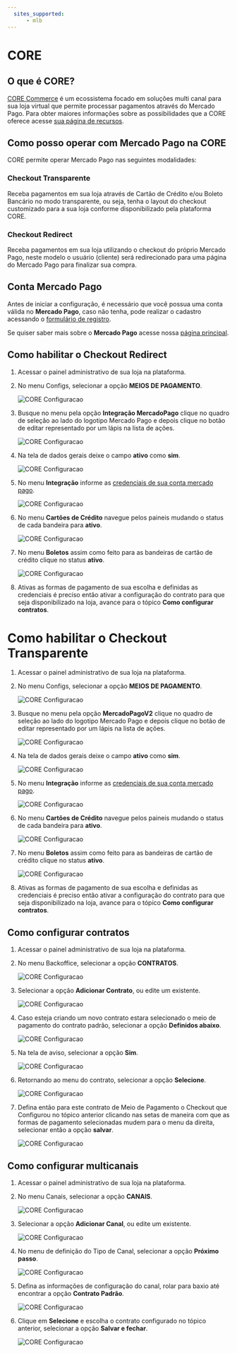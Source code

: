 ```yaml
---
  sites_supported:
      - mlb
---
```


# CORE

## O que é CORE?

[CORE Commerce](http://www.plataformacore.com.br) é um ecossistema focado em soluções multi canal para sua loja virtual que permite processar pagamentos através do Mercado Pago.
Para obter maiores informações sobre as possibilidades que a CORE oferece acesse [sua página de recursos](http://www.plataformacore.com.br/recursos/).

## Como posso operar com Mercado Pago na CORE

CORE permite operar Mercado Pago nas seguintes modalidades:

### Checkout Transparente

Receba pagamentos em sua loja através de Cartão de Crédito e/ou Boleto Bancário no modo transparente, ou seja, tenha o layout do checkout customizado para a sua loja conforme disponibilizado pela plataforma CORE.

### Checkout Redirect

Receba pagamentos em sua loja utilizando o checkout do próprio Mercado Pago, neste modelo o usuário (cliente) será redirecionado para uma página do Mercado Pago para finalizar sua compra.

## Conta Mercado Pago

Antes de iniciar a configuração, é necessário que você possua uma conta válida no **Mercado Pago**, caso não tenha, pode realizar o cadastro acessando o [formulário de registro](https://www.mercadopago.com.br/registration-mp?mode=mp).

Se quiser saber mais sobre o **Mercado Pago** acesse nossa [página principal](https://www.mercadopago.com.br/).

## Como habilitar o Checkout Redirect

1. Acessar o painel administrativo de sua loja na plataforma.

2. No menu Configs, selecionar a opção **MEIOS DE PAGAMENTO**.

    ![CORE Configuracao](/images/core1.png)

3. Busque no menu pela opção **Integração MercadoPago** clique no quadro de seleção ao lado do logotipo Mercado Pago e depois clique no botão de editar representado por um lápis na lista de ações.

    ![CORE Configuracao](/images/core19.png)

4. Na tela de dados gerais deixe o campo **ativo** como **sim**.

    ![CORE Configuracao](/images/core3.png)


5. No menu **Integração** informe as [credenciais de sua conta mercado pago](https://www.mercadopago.com/mlb/account/credentials).

    ![CORE Configuracao](/images/core0.png)

6. No menu **Cartões de Crédito** navegue pelos paineis mudando o status de cada bandeira para **ativo**.

    ![CORE Configuracao](/images/core6.png)

7. No menu **Boletos** assim como feito para as bandeiras de cartão de crédito clique no status **ativo**.

    ![CORE Configuracao](/images/core7.png)

8. Ativas as formas de pagamento de sua escolha e definidas as credenciais é preciso então ativar a configuração do contrato para que seja disponibilizado na loja, avance para o tópico **Como configurar contratos**.

# Como habilitar o Checkout Transparente

1. Acessar o painel administrativo de sua loja na plataforma.

2. No menu Configs, selecionar a opção **MEIOS DE PAGAMENTO**.

    ![CORE Configuracao](/images/core1.png)

3. Busque no menu pela opção **MercadoPagoV2** clique no quadro de seleção ao lado do logotipo Mercado Pago e depois clique no botão de editar representado por um lápis na lista de ações.

    ![CORE Configuracao](/images/core2.png)

4. Na tela de dados gerais deixe o campo **ativo** como **sim**.

    ![CORE Configuracao](/images/core4.png)


5. No menu **Integração** informe as [credenciais de sua conta mercado pago](https://www.mercadopago.com/mlb/account/credentials).

    ![CORE Configuracao](/images/core5.png)

6. No menu **Cartões de Crédito** navegue pelos paineis mudando o status de cada bandeira para **ativo**.

    ![CORE Configuracao](/images/core6.png)

7. No menu **Boletos** assim como feito para as bandeiras de cartão de crédito clique no status **ativo**.

    ![CORE Configuracao](/images/core7.png)

8. Ativas as formas de pagamento de sua escolha e definidas as credenciais é preciso então ativar a configuração do contrato para que seja disponibilizado na loja, avance para o tópico **Como configurar contratos**.

## Como configurar contratos

1. Acessar o painel administrativo de sua loja na plataforma.

2. No menu Backoffice, selecionar a opção **CONTRATOS**.

    ![CORE Configuracao](/images/core8.png)

3. Selecionar a opção **Adicionar Contrato**, ou edite um existente.

    ![CORE Configuracao](/images/core9.png)

4. Caso esteja criando um novo contrato estara selecionado o meio de pagamento do contrato padrão, selecionar a opção **Definidos abaixo**.

    ![CORE Configuracao](/images/core10.png)

5. Na tela de aviso, selecionar a opção **Sim**.

    ![CORE Configuracao](/images/core11.png)

6. Retornando ao menu do contrato, selecionar a opção **Selecione**.

    ![CORE Configuracao](/images/core12.png)    

7. Defina então para este contrato de Meio de Pagamento o Checkout que Configurou no tópico anterior clicando nas setas de maneira com que as formas de pagamento selecionadas mudem para o menu da direita, selecionar então a opção **salvar**.

    ![CORE Configuracao](/images/core13.png)    

## Como configurar multicanais

1. Acessar o painel administrativo de sua loja na plataforma.

2. No menu Canais, selecionar a opção **CANAIS**.

    ![CORE Configuracao](/images/core14.png)

3.  Selecionar a opção **Adicionar Canal**, ou edite um existente.

    ![CORE Configuracao](/images/core15.png) 

4. No menu de definição do Tipo de Canal, selecionar a opção **Próximo passo**.

    ![CORE Configuracao](/images/core16.png)

5. Defina as informações de configuração do canal, rolar para baxio até encontrar a opção **Contrato Padrão**.

    ![CORE Configuracao](/images/core17.png) 

6. Clique em **Selecione** e escolha o contrato configurado no tópico anterior, selecionar a opção **Salvar e fechar**.

    ![CORE Configuracao](/images/core18.png)  
